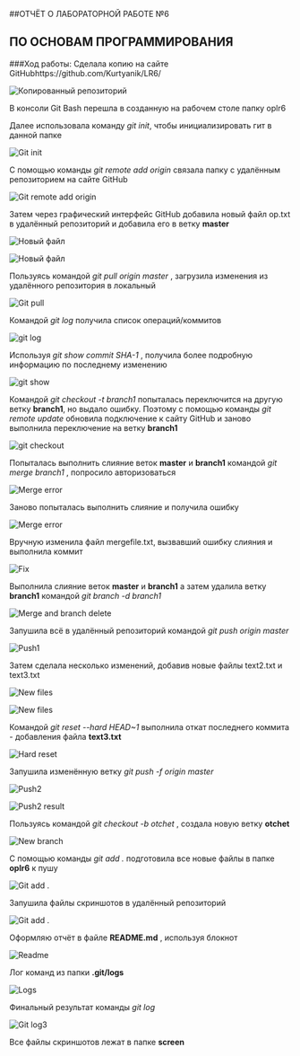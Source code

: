 ﻿##ОТЧЁТ О ЛАБОРАТОРНОЙ РАБОТЕ №6 
## ПО ОСНОВАМ ПРОГРАММИРОВАНИЯ



###Ход работы:
Cделала копию на сайте GitHubhttps://github.com/Kurtyanik/LR6/

![Копированный репозиторий](screen/2.png)

В консоли Git Bash перешла в созданную на рабочем столе папку oplr6

Далее использовала команду _git init_, чтобы инициализировать гит в данной папке

![Git init](screen/5.png)

С помощью команды _git remote add origin_ связала папку с удалённым репозиторием на сайте GitHub

![Git remote add origin](screen/6.png)

Затем через графический интерфейс GitHub добавила новый файл op.txt в удалённый репозиторий и добавила его в ветку __master__

![Новый файл](screen/3.png)

![Новый файл](screen/4.png)

Пользуясь командой _git pull origin master_ , загрузила изменения из удалённого репозитория в локальный

![Git pull](screen/7.png)

Командой _git log_ получила список операций/коммитов

![git log](screen/8.png)

Используя _git show *commit SHA-1*_ , получила более подробную информацию по последнему изменению

![git show](screen/9.png)

Командой _git checkout -t branch1_ попыталась переключится на другую ветку **branch1**, но выдало ошибку. Поэтому с помощью команды _git remote update_ обновила подключение к сайту GitHub и заново выполнила переключение на ветку **branch1**

![git checkout](screen/10.png)

Попыталась выполнить слияние веток **master** и **branch1** командой _git merge branch1_ , попросило авторизоваться

![Merge error](screen/11.png)

Заново попыталась выполнить слияние и получила ошибку 

![Merge error](screen/12.png)

Вручную изменила файл mergefile.txt, вызвавший ошибку слияния и выполнила коммит

![Fix](screen/13.png)

Выполнила слияние веток **master** и **branch1** а затем удалила ветку **branch1** командой _git branch -d branch1_

![Merge and branch delete](screen/14.png)

Запушила всё в удалённый репозиторий командой _git push origin master_ 

![Push1](screen/15.png)

Затем сделала несколько изменений, добавив новые файлы text2.txt и text3.txt

![New files](screen/16.png)

![New files](screen/17.png)

Командой _git reset --hard HEAD~1_ выполнила откат последнего коммита - добавления файла **text3.txt**

![Hard reset](screen/18.png)

Запушила изменённую ветку _git push -f origin master_

![Push2](screen/19.png)

![Push2 result](screen/20.png)

Пользуясь командой _git checkout -b otchet_ , создала новую ветку **otchet**

![New branch](screen/21.png)

С помощью команды _git add ._ подготовила все новые файлы в папке **oplr6** к пушу

![Git add .](screen/22.png)

Запушила файлы скриншотов в удалённый репозиторий

![Git add .](screen/23.png)

Оформляю отчёт в файле **README.md** , используя блокнот

![Readme](screen/24.png)



Лог команд из папки **.git/logs**

![Logs](screen/25.png)

Финальный результат команды _git log_

![Git log3](screens/26.png)

Все файлы скриншотов лежат в папке **screen**
